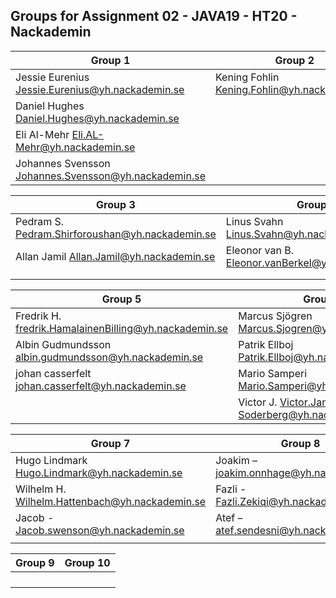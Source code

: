 ## Groups for Assignment 02 - JAVA19 - HT20 - Nackademin

| Group 1                                               | Group 2                                               |
|-------------------------------------------------------|-------------------------------------------------------|
| Jessie Eurenius Jessie.Eurenius@yh.nackademin.se      | Kening Fohlin	Kening.Fohlin@yh.nackademin.se          |
| Daniel Hughes	Daniel.Hughes@yh.nackademin.se          |                                                       |
| Eli Al-Mehr	Eli.AL-Mehr@yh.nackademin.se              |                                                       |
| Johannes Svensson	Johannes.Svensson@yh.nackademin.se  |                                                       |

| Group 3                                               | Group 4                                               |
|-------------------------------------------------------|-------------------------------------------------------|
| Pedram S.	Pedram.Shirforoushan@yh.nackademin.se       | Linus Svahn	Linus.Svahn@yh.nackademin.se              |
| Allan Jamil	Allan.Jamil@yh.nackademin.se              | Eleonor van B.	Eleonor.vanBerkel@yh.nackademin.se    |
|                                                       |               
|                                                       | 

| Group 5                                               | Group 6                                               |
|-------------------------------------------------------|-------------------------------------------------------|
| Fredrik H. fredrik.HamalainenBilling@yh.nackademin.se | Marcus Sjögren Marcus.Sjogren@yh.nackademin.se        |
| Albin Gudmundsson albin.gudmundsson@yh.nackademin.se  | Patrik Ellboj Patrik.Ellboj@yh.nackademin.se          |
| johan casserfelt johan.casserfelt@yh.nackademin.se    | Mario Samperi Mario.Samperi@yh.nackademin.se          |
|                                                       | Victor J. Victor.Jannerlid-Soderberg@yh.nackademin.se |

| Group 7                                               | Group 8                                               |
|-------------------------------------------------------|-------------------------------------------------------|
| Hugo Lindmark Hugo.Lindmark@yh.nackademin.se          | Joakim – joakim.onnhage@yh.nackademin.se              | 
| Wilhelm H. Wilhelm.Hattenbach@yh.nackademin.se        | Fazli - Fazli.Zekiqi@yh.nackademin.se                 | 
| Jacob - Jacob.swenson@yh.nackademin.se                | Atef – atef.sendesni@yh.nackademin.se                 | 
|  | |

| Group 9                                               | Group 10                                              |
|-------------------------------------------------------|-------------------------------------------------------|
|  | |
|  | |
|  | |
|  | |

